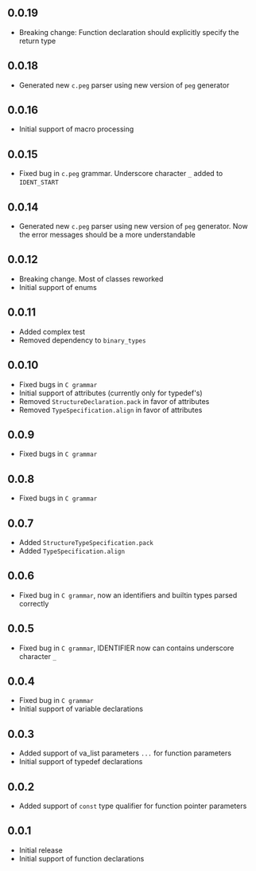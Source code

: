 ## 0.0.19

- Breaking change: Function declaration should explicitly specify the return type

## 0.0.18

- Generated new `c.peg` parser using new version of `peg` generator

## 0.0.16

- Initial support of macro processing

## 0.0.15

- Fixed bug in `c.peg` grammar. Underscore character `_` added to `IDENT_START`

## 0.0.14

- Generated new `c.peg` parser using new version of `peg` generator. Now the error messages should be a more understandable

## 0.0.12

- Breaking change. Most of classes reworked
- Initial support of enums

## 0.0.11

- Added complex test
- Removed dependency to `binary_types`

## 0.0.10

- Fixed bugs in `C grammar`
- Initial support of attributes (currently only for typedef's)
- Removed `StructureDeclaration.pack` in favor of attributes
- Removed `TypeSpecification.align` in favor of attributes 

## 0.0.9

- Fixed bugs in `C grammar`

## 0.0.8

- Fixed bugs in `C grammar`

## 0.0.7

- Added `StructureTypeSpecification.pack`
- Added `TypeSpecification.align`

## 0.0.6

- Fixed bug in `C grammar`, now an identifiers and builtin types parsed correctly

## 0.0.5

- Fixed bug in `C grammar`, IDENTIFIER now can contains underscore character `_` 

## 0.0.4

- Fixed bug in `C grammar`
- Initial support of variable declarations

## 0.0.3

- Added support of va_list parameters `...` for function parameters
- Initial support of typedef declarations

## 0.0.2

- Added support of `const` type qualifier for function pointer parameters

## 0.0.1

- Initial release
- Initial support of function declarations

